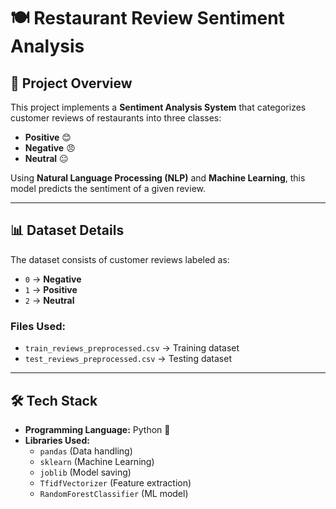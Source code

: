 # 🍽️ Restaurant Review Sentiment Analysis

## 📌 Project Overview

This project implements a **Sentiment Analysis System** that categorizes customer reviews of restaurants into three classes:

- **Positive** 😊
- **Negative** 😠
- **Neutral** 😐

Using **Natural Language Processing (NLP)** and **Machine Learning**, this model predicts the sentiment of a given review.

---

## 📊 Dataset Details

The dataset consists of customer reviews labeled as:

- `0` → **Negative**
- `1` → **Positive**
- `2` → **Neutral**

### **Files Used:**

- `train_reviews_preprocessed.csv` → Training dataset
- `test_reviews_preprocessed.csv` → Testing dataset

---

## 🛠️ Tech Stack

- **Programming Language:** Python 🐍
- **Libraries Used:**
  - `pandas` (Data handling)
  - `sklearn` (Machine Learning)
  - `joblib` (Model saving)
  - `TfidfVectorizer` (Feature extraction)
  - `RandomForestClassifier` (ML model)


